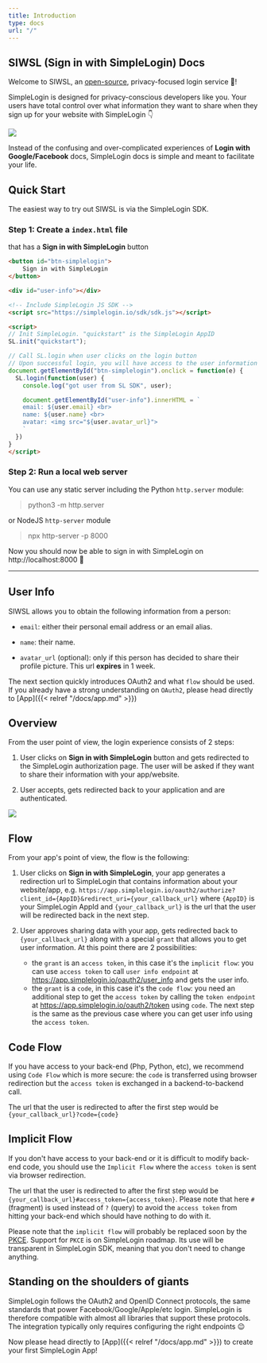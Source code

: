 ```yaml
---
title: Introduction
type: docs
url: "/"
---
```


SIWSL (Sign in with SimpleLogin) Docs
---

Welcome to SIWSL, an [open-source](https://github.com/simple-login/app), privacy-focused login service 🎉!

SimpleLogin is designed for privacy-conscious developers like you. Your users have total control over what information they want to share when they sign up for your website with SimpleLogin 👇

![](/images/siwsl.jpeg)

Instead of the confusing and over-complicated experiences of **Login with Google/Facebook** docs, SimpleLogin docs is simple and meant to facilitate your life.

## Quick Start

The easiest way to try out SIWSL is via the SimpleLogin SDK.

### Step 1: Create a `index.html` file 

that has a **Sign in with SimpleLogin** button

```html
<button id="btn-simplelogin">
    Sign in with SimpleLogin
</button>

<div id="user-info"></div>

<!-- Include SimpleLogin JS SDK -->
<script src="https://simplelogin.io/sdk/sdk.js"></script>

<script>
// Init SimpleLogin. "quickstart" is the SimpleLogin AppID
SL.init("quickstart");

// Call SL.login when user clicks on the login button
// Upon successful login, you will have access to the user information
document.getElementById("btn-simplelogin").onclick = function(e) {
  SL.login(function(user) {
    console.log("got user from SL SDK", user);

    document.getElementById("user-info").innerHTML = `
    email: ${user.email} <br>
    name: ${user.name} <br>
    avatar: <img src="${user.avatar_url}">
    `
  })
}
</script>
```

### Step 2: Run a local web server

You can use any static server including the Python `http.server` module:

> python3 -m http.server

or NodeJS `http-server` module

> npx http-server -p 8000

Now you should now be able to sign in with SimpleLogin on http://localhost:8000 🎉

---

## User Info

SIWSL allows you to obtain the following information from a person:

- `email`: either their personal email address or an email alias.

- `name`: their name.

- `avatar_url` (optional): only if this person has decided to share their profile picture. This url **expires** in 1 week.

The next section quickly introduces OAuth2 and what `flow` should be used. If you already have a strong understanding on `OAuth2`, please head directly to [App]({{< relref "/docs/app.md" >}})

## Overview

From the user point of view, the login experience consists of 2 steps:

1. User clicks on **Sign in with SimpleLogin** button and gets redirected to the SimpleLogin authorization page. The user will be asked if they want to share their information with your app/website.

2. User accepts, gets redirected back to your application and are authenticated.

![](/images/user-flow.png)

## Flow

From your app's point of view, the flow is the following:

1. User clicks on **Sign in with SimpleLogin**, your app generates a redirection url to SimpleLogin that contains information about your website/app, e.g. `https://app.simplelogin.io/oauth2/authorize?client_id={AppID}&redirect_uri={your_callback_url}`
where `{AppID}` is your SimpleLogin AppId and `{your_callback_url}` is the url that the user will be redirected back in the next step.

2. User approves sharing data with your app, gets redirected back to `{your_callback_url}` along with a special `grant` that allows you to get user information. At this point there are 2 possibilities:

   * the `grant` is an `access token`, in this case it's the `implicit flow`: you can use `access token` to call `user info endpoint` at https://app.simplelogin.io/oauth2/user_info and gets the user info.
   * the `grant` is a `code`, in this case it's the `code flow`: you need an additional step to get the `access token` by calling the `token endpoint` at https://app.simplelogin.io/oauth2/token using `code`. The next step is the same as the previous case where you can get user info using the `access token`.

## Code Flow

If you have access to your back-end (Php, Python, etc), we recommend using `Code Flow` which is more secure: the `code` is transferred using browser redirection but the `access token` is exchanged in a backend-to-backend call.

The url that the user is redirected to after the first step would be `{your_callback_url}?code={code}`

## Implicit Flow

If you don't have access to your back-end or it is difficult to modify back-end code, you should use the `Implicit Flow` where  the `access token` is sent via browser redirection.

The url that the user is redirected to after the first step would be `{your_callback_url}#access_token={access_token}`. Please note that here `#` (fragment) is used instead of `?` (query) to avoid the `access token` from hitting your back-end which should have nothing to do with it.

Please note that the `implicit flow` will probably be replaced soon by the [PKCE](https://tools.ietf.org/html/draft-ietf-oauth-security-topics-11#section-2.1.1). Support for `PKCE` is on SimpleLogin roadmap. Its use will be transparent in SimpleLogin SDK, meaning that you don't need to change anything.

## Standing on the shoulders of giants

SimpleLogin follows the OAuth2 and OpenID Connect protocols, the same standards that power Facebook/Google/Apple/etc login. SimpleLogin is therefore compatible with almost all libraries that support these protocols. The integration typically only requires configuring the right endpoints 😉

Now please head directly to [App]({{< relref "/docs/app.md" >}}) to create your first SimpleLogin App!


